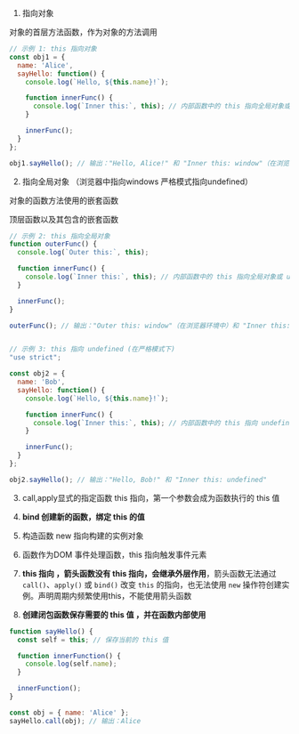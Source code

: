 1. 指向对象

对象的首层方法函数，作为对象的方法调用

```js
// 示例 1: this 指向对象
const obj1 = {
  name: 'Alice',
  sayHello: function() {
    console.log(`Hello, ${this.name}!`);

    function innerFunc() {
      console.log(`Inner this:`, this); // 内部函数中的 this 指向全局对象或 undefined
    }

    innerFunc();
  }
};

obj1.sayHello(); // 输出："Hello, Alice!" 和 "Inner this: window"（在浏览器环境中）
```

2. 指向全局对象 （浏览器中指向windows    严格模式指向undefined）

对象的函数方法使用的嵌套函数

顶层函数以及其包含的嵌套函数

```js
// 示例 2: this 指向全局对象
function outerFunc() {
  console.log(`Outer this:`, this);

  function innerFunc() {
    console.log(`Inner this:`, this); // 内部函数中的 this 指向全局对象或 undefined
  }

  innerFunc();
}

outerFunc(); // 输出："Outer this: window"（在浏览器环境中）和 "Inner this: window"（在浏览器环境中）


// 示例 3: this 指向 undefined (在严格模式下)
"use strict";

const obj2 = {
  name: 'Bob',
  sayHello: function() {
    console.log(`Hello, ${this.name}!`);

    function innerFunc() {
      console.log(`Inner this:`, this); // 内部函数中的 this 指向 undefined
    }

    innerFunc();
  }
};

obj2.sayHello(); // 输出："Hello, Bob!" 和 "Inner this: undefined"
```

3. call,apply显式的指定函数 this 指向，第一个参数会成为函数执行的 this 值
4. **bind 创建新的函数，绑定 this 的值**
5. 构造函数 new 指向构建的实例对象
6. 函数作为DOM 事件处理函数，this 指向触发事件元素

7. **this 指向 ，箭头函数没有 this 指向，会继承外层作用**，箭头函数无法通过 `call()`、`apply()` 或 `bind()` 改变 `this` 的指向，也无法使用 `new` 操作符创建实例。声明周期内频繁使用this，不能使用箭头函数
8. **创建闭包函数保存需要的 this 值 ，并在函数内部使用**

```js
function sayHello() {
  const self = this; // 保存当前的 this 值

  function innerFunction() {
    console.log(self.name);
  }

  innerFunction();
}

const obj = { name: 'Alice' };
sayHello.call(obj); // 输出：Alice

```









